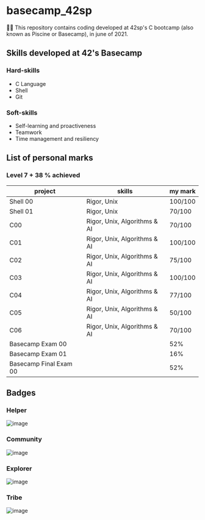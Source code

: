 # basecamp_42sp

:student: This repository contains coding developed at 42sp's C bootcamp (also known as Piscine or Basecamp), in june of 2021.

## Skills developed at 42's Basecamp

### Hard-skills

* C Language
* Shell
* Git

### Soft-skills

* Self-learning and proactiveness
* Teamwork
* Time management and resiliency

## List of personal marks

### Level 7 + 38 % achieved

| project | skills      | my mark
|---------|-------------| ------
|Shell 00 | Rigor, Unix | 100/100
|Shell 01 | Rigor, Unix | 70/100 
|C00      | Rigor, Unix, Algorithms & AI| 70/100
|C01      | Rigor, Unix, Algorithms & AI| 100/100
|C02      | Rigor, Unix, Algorithms & AI| 75/100
|C03      | Rigor, Unix, Algorithms & AI| 100/100
|C04      | Rigor, Unix, Algorithms & AI| 77/100
|C05      | Rigor, Unix, Algorithms & AI| 50/100
|C06      | Rigor, Unix, Algorithms & AI| 70/100
|Basecamp Exam 00 |    | 52% 
|Basecamp Exam 01 |    | 16%
|Basecamp Final Exam 00 |  | 52%

## Badges

### Helper

![image](https://user-images.githubusercontent.com/85964972/132145033-524d837d-3a96-454e-ab19-68a5cdb0cb06.png)

### Community

![image](https://user-images.githubusercontent.com/85964972/132145050-36f6529b-495f-40d8-b02c-33311071d7b8.png)

### Explorer

![image](https://user-images.githubusercontent.com/85964972/132145056-8e094749-2da2-4388-9172-f9afd9ec9fb4.png)

### Tribe

![image](https://user-images.githubusercontent.com/85964972/132145065-e2c0d16e-5909-41eb-981e-307cbe562366.png)



